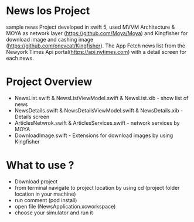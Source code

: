 
# News Ios Project

sample news Project developed in swift 5, used MVVM Architecture & MOYA as network layer (https://github.com/Moya/Moya)
and Kingfisher for download image and cashing image (https://github.com/onevcat/Kingfisher). The App Fetch news list from the Newyork Times Api portal(https://api.nytimes.com) with a detail screen for each news.

# Project Overview

* NewsList.swift & NewsListViewModel.swift & NewsList.xib - show list of news 
* NewsDetails.swift & NewsDetailsViewModel.swift & NewsDetails.xib - Details screen
* ArticlesNetwrok.swift & ArticlesServices.swift - network services by MOYA 
* DownloadImage.swift - Extensions for download images by using Kingfisher

# What to use ?

* Download project 
* from terminal navigate to project location by using cd (project folder location in your machine)
* run comment (pod install)
* open file (NewsApplication.xcworkspace) 
* choose your simulator and run it 




